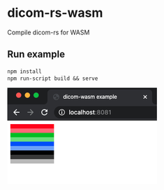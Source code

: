 # dicom-rs-wasm
Compile dicom-rs for WASM

## Run example
```
npm install
npm run-script build && serve
```

![image](screenshot.png)